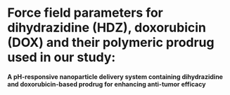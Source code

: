 # Force field parameters for dihydrazidine (HDZ), doxorubicin (DOX) and their polymeric prodrug used in our study: 
**A pH-responsive nanoparticle delivery system containing dihydrazidine and doxorubicin-based prodrug for enhancing anti-tumor efficacy**
